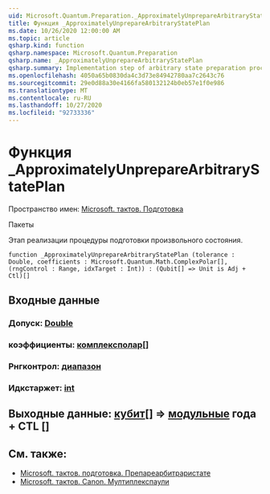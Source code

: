 ```yaml
---
uid: Microsoft.Quantum.Preparation._ApproximatelyUnprepareArbitraryStatePlan
title: Функция _ApproximatelyUnprepareArbitraryStatePlan
ms.date: 10/26/2020 12:00:00 AM
ms.topic: article
qsharp.kind: function
qsharp.namespace: Microsoft.Quantum.Preparation
qsharp.name: _ApproximatelyUnprepareArbitraryStatePlan
qsharp.summary: Implementation step of arbitrary state preparation procedure.
ms.openlocfilehash: 4050a65b0830da4c3d73e84942780aa7c2643c76
ms.sourcegitcommit: 29e0d88a30e4166fa580132124b0eb57e1f0e986
ms.translationtype: MT
ms.contentlocale: ru-RU
ms.lasthandoff: 10/27/2020
ms.locfileid: "92733336"
---
```

# <a name="_approximatelyunpreparearbitrarystateplan-function"></a>Функция _ApproximatelyUnprepareArbitraryStatePlan

Пространство имен: [Microsoft. тактов. Подготовка](xref:Microsoft.Quantum.Preparation)

Пакеты [](https://nuget.org/packages/)


Этап реализации процедуры подготовки произвольного состояния.

```qsharp
function _ApproximatelyUnprepareArbitraryStatePlan (tolerance : Double, coefficients : Microsoft.Quantum.Math.ComplexPolar[], (rngControl : Range, idxTarget : Int)) : (Qubit[] => Unit is Adj + Ctl)[]
```


## <a name="input"></a>Входные данные

### <a name="tolerance--double"></a>Допуск: [Double](xref:microsoft.quantum.lang-ref.double)




### <a name="coefficients--complexpolar"></a>коэффициенты: [комплексполар](xref:Microsoft.Quantum.Math.ComplexPolar)[]




### <a name="rngcontrol--range"></a>Рнгконтрол: [диапазон](xref:microsoft.quantum.lang-ref.range)




### <a name="idxtarget--int"></a>Идкстаржет: [int](xref:microsoft.quantum.lang-ref.int)





## <a name="output--qubit--unit-adj--ctl"></a>Выходные данные: [кубит](xref:microsoft.quantum.lang-ref.qubit)[] => [модульные](xref:microsoft.quantum.lang-ref.unit) года + CTL []



## <a name="see-also"></a>См. также:

- [Microsoft. тактов. подготовка. Препареарбитраристате](xref:Microsoft.Quantum.Preparation.PrepareArbitraryState)
- [Microsoft. тактов. Canon. Мултиплекспаули](xref:Microsoft.Quantum.Canon.MultiplexPauli)